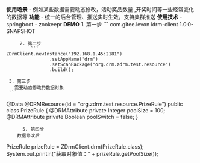  **使用场景** 
     - 例如某些数据需要动态修改，活动奖品数量 ,开奖时间等一些经常变化的数据等
 **功能** 
     - 统一的后台管理、推送实时生效，支持集群推送
 **使用技术** 
     - springboot
     - zookeepr
   **DEMO** 
      1. 第一步
          ```
<dependency>
   <groupId>com.gitee.levon</groupId>
   <artifactId>idrm-client</artifactId>
   <version>1.0.0-SNAPSHOT</version>
</dependency>
```
     2. 第二步
         ```
ZDrmClient.newInstance("192.168.1.45:2181")
                .setAppName("drm")
                .setScanPackage("org.drm.zdrm.test.resource")
                .build();
```
     3. 第三步
       需要动态修改的数据对象
     ```
@Data
@DRMResource(id = "org.zdrm.test.resource.PrizeRule")
public class PrizeRule {
    @DRMAttribute
    private Integer poolSize = 100;
    @DRMAttribute
    private Boolean poolSwitch = false;
}
```
      5. 第四步
    数据修改后
  ```
PrizeRule prizeRule = ZDrmClient.drm(PrizeRule.class);
System.out.println("获取对象值：" + prizeRule.getPoolSize());
```
